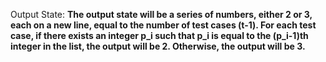 Output State: **The output state will be a series of numbers, either 2 or 3, each on a new line, equal to the number of test cases (t-1). For each test case, if there exists an integer p_i such that p_i is equal to the (p_i-1)th integer in the list, the output will be 2. Otherwise, the output will be 3.**